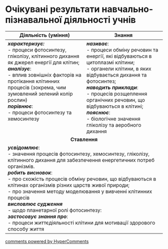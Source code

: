 <div id="hypercomments_widget" class="js-hypercomments-widget invisible"></div>

# Очікувані результати навчально-пізнавальної діяльності учнів

<table>
  <tr>
    <td width="50%" align="center"><b>Діяльність (уміння)</b></td>
    <td width="50%" align="center"><b>Знання</b></td>
  </tr>
<tbody>
  <tr>
<td width="50%" style="vertical-align:top !important;">
<b><i>характеризує:</i></b><br>
- процеси фотосинтезу, гліколізу, клітинного дихання як джерел енергії для клітин;<br>
<b><i>аналізує</i></b>:<br>
- вплив зовнішніх факторів на протікання клітинних процесів (зокрема, чим зумовлений зелений колір рослин)<br>
<b><i>порівнює</i></b>:<br>
- процеси фотосинтезу та хемосинтезу<br>

</td>
<td width="50%" style="vertical-align:top !important;">
<b><i>називає</i></b>: <br>
- процеси обміну речовин та енергії, які відбуваються в цитоплазмі клітини;<br>
- органели клітини, в яких відбувається дихання та фотосинтез; <br>
<b><i>наводить приклади</i></b>:<br>
- процесів розщеплення органічних речовин, що відбуваються в клітині; <br>
<b><i>пояснює</i></b>:<br>
- біологічне значення гліколізу та аеробного дихання<br>
</td>
  </tr>
    <tr>
<td align="center" colspan="2" width="100%" style="vertical-align:top !important;">
<b>Ставлення</b>
</td>
  </tr>
    <tr>
<td colspan="2" width="100%" style="vertical-align:top !important;">
<b><i>усвідомлює</i></b>:<br>
- значення процесів фотосинтезу, хемосинтезу, гліколізу, клітинного дихання для забезпечення енергетичних потреб організмів.<br>
<b><i>робить висновок</i></b>:<br>
- про схожість процесів обміну речовин, що відбуваються в клітинах організмів різних царств живої природи;<br>
- про значення методу моделювання у вивченні клітинних процесів <br>
<b><i>висловлює судження </i></b><br>
- щодо планетарної ролі фотосинтезу:<br>
<i><b>застосовує знання про</b></i>:<br>
- процеси життєдіяльності клітини для мотивації здорового способу життя


</td>
  </tr>
</table>

<div class="js-hypercomments-container">
<a href="http://hypercomments.com" class="hc-link" title="comments widget">comments powered by HyperComments</a>
</div>
